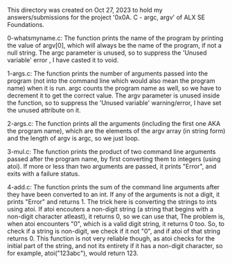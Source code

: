 This directory was created on Oct 27, 2023 to hold my answers/submissions
for the project '0x0A. C - argc, argv' of ALX SE Foundations.

0-whatsmyname.c: The function prints the name of the program by printing the
value of argv[0], which will always be the name of the program, if not a null
string. The argc parameter is unused, so to suppress the 'Unused variable' error
, I have casted it to void.


1-args.c: The function prints the number of arguments passed into the program
(not into the command line which would also mean the program name) when it is
run. argc counts the program name as well, so we have to decrement it to get
the correct value. The argv parameter is unused inside the function, so to
suppress the 'Unused variable' warning/error, I have set the unused attribute
on it.

2-args.c: The function prints all the arguments (including the first one AKA
the program name), which are the elements of the argv array (in string form)
and the length of argv is argc, so we just loop.

3-mul.c: The function prints the product of two command line arguments passed
after the program name, by first converting them to integers (using atoi). If
more or less than two arguments are passed, it prints "Error", and exits with
a failure status.

4-add.c: The function prints the sum of the command line arguments after they
have been converted to an int. If any of the arguments is not a digit, it
prints "Error" and returns 1. The trick here is converting the strings to
ints using atoi. If atoi encouters a non-digit string (a string that begins
with a non-digit character atleast), it returns 0, so we can use that, The
problem is, when atoi encounters "0", which is a valid digit string, it returns
0 too. So, to check if a string is non-digit, we check if it not "0", and if
atoi of that string returns 0. This function is not very reliable though, as
atoi checks for the initial part of the string, and not its entirety if it has
a non-digit character, so for example, atoi("123abc"), would return 123.
